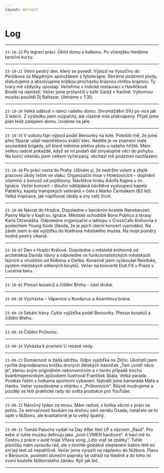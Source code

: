 ```yaml
---
layout: default
---
```


# Log

* * *
`23-10-22`
Po legraci práci. Úklid domu a balkonu. Po včerejšku hledáme taneční kurzy.
* * *
`23-10-21`
Velmi pestrý den, který se povedl. Výjezd na Vysočinu do Peršíkova za Magdiným spolužákem z fytoterapie. Sbíráme podzimní plody, diskutujeme a absolvujeme krátkou procházku krásnou vlnitou krajinou. Ty tvary mě vždycky upoutají. Večeříme v indické restauraci v Havlíčkově Brodě na náměstí. Večer jsme protančili v kafé Garáž v Karlíně. Výbornou muziku pouštěl Dj Baltazar. Uleháme v 1:30.
* * *
`23-10-20`
Velká událost v rámci našeho domu. Shromáždění SVJ po více jak 3 letech. Z výsledku jsem rozpačitý, ale vlastně mile překvapený. Přijali jsme plán řešit zateplení domu. Uvidíme na jaře.
* * *
`23-10-15`
V sobotu fajn výjezd podél Berounky na kole. Potešilo mě, že jsme přes Sbazar udali nepotřebnou králičí klec.
Neděle je ve znamení malé sousedské brigády, při které měníme pletivo plotu u našeho hřiště. Mám velkou radost pokaždé, když se mi podaří dát smysluplné věci do pohybu.
Na konci víkendu jsem celkem vyčerpaný, obchází mě podzimní nachlazení.
* * *
`23-10-10`
Po práci cesta do Prahy. Užívám si, že nedržím volant a zbylé pracovní úkoly řeším ve vlaku. Organizační mise v Holešovicích – doplnění vitamínů z bonusů od pojišťovny. Návštěva hrobu Adolfa Kajpra u sv. Ignáce. Večer koncert – dlouho odkládaná návštěva vystoupení kapely Paběrky, kapely trampských veteránů v čele s Marko Čermákem (83 let). Velká inspirace, jak naplňovat ideály a sny celý život.
* * *
`23-10-08`
Návrat do Hradce. Dopoledne v barokním kostele Nanebevzetí Panny Marie v kapli sv. Ignáce. Městské schodiště Bono Publico a terasy Karla Otčenáška. Odpoledne organizační u labtopu v CrossCafe Knihovna s poslechem Young Gods (škoda, že je jejich úterní koncert vyprodán). Na závěr jsem si dal vyjížďku do Kotěrova městského muzea. Na moje poměry hodně pestrý víkend.
* * *
`23-10-07`
Den v Hradci Králové. Dopoledne v městské knihovně od archiktekta Davida Vávry a odpoledne ve funkcionalistických městských lázních s vlnobitím od Kolbena a Daňka. Konečně jsem vyzkoušel Nextbike, systém městských sdílených bicyklů. Večer na koncertě Dub FX v Praze v Lucerna baru.
* * *
`23-10-01`
Přesun kosatců a čištění Břehu – část druhá.
* * *
`23-09-30`
Vycházka – Vápenice u Koněprus a Axamitova brána.
* * *
`23-09-29`
Sekání trávy. Cyklo vyjížďka podél Berounky. Přesun kosatců a čištění Břehu. 
* * *
`23-09-28`
Čištění Průhonic.
* * *
`23-09-24`
Vyházka k prameni U rezavé vody. 
* * *
`23-09-23`
Domácnost si žádá údržbu. Odpo vyjížďka na Zličín. Ukořistil jsem rychle doprodávanou knížku drsných dětských básniček „Tam uvnitř něco je“, kterou svým originálním nekonvenčním a v tomto případě trochu švankmajerovským způsobem ilustroval František Skála. Velká paráda. Posléze řeším s holkama sportovní vybavení. Nalodili jsme kamaráda Maťa a Hanku. Večer vysedáváme u ohýnku v „Průhonicích“. Různě mudrujeme a později se řeší praktické rady do světa produkce pro YouTube.
* * *
`23-09-22`
Náročný týden za mnou. Mám radost, s kolika věcmi v práci se pohlo. Ze setrvačnosti koukám na druhou sérii seriálu Osada, natáčelo se to opět v Nižboru, ale kvalitativně je to velký špatný.
* * *
`23-09-21`
Tomáš Palucha vydali na Day After třetí LP s názvem „Rauš“. Pro sebe si tuhle muziku definuju jako „post-LVMEN hardcore“. A baví mě to. Cestou z práce v autě hraje Vltava song „Léto vrať se zpátky“. Tuhle písničku mám opravdu rád, ale v tomhle globálně otepleném babím létě mi zní její text až nepatřičně. Večer jsme vyrazili na náplavku do Nižbora. Plavu v Berounce, poslední sluneční paprsky se odráží na hladině  a do toho mi zvoní kostelík Nižborského zámku. Kýč jak bič.
* * *